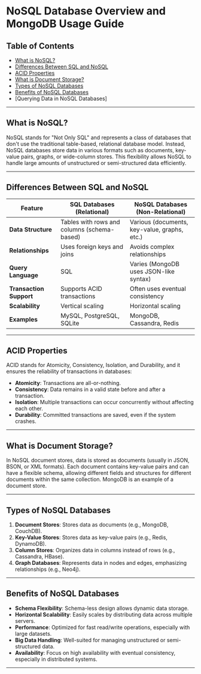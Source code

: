 # NoSQL Database Overview and MongoDB Usage Guide

## Table of Contents

- [What is NoSQL?](#what-is-nosql)
- [Differences Between SQL and NoSQL](#differences-between-sql-and-nosql)
- [ACID Properties](#acid-properties)
- [What is Document Storage?](#what-is-document-storage)
- [Types of NoSQL Databases](#types-of-nosql-databases)
- [Benefits of NoSQL Databases](#benefits-of-nosql-databases)
- [Querying Data in NoSQL Databases]

---

## What is NoSQL?

NoSQL stands for "Not Only SQL" and represents a class of databases that don't use the traditional table-based, relational database model. Instead, NoSQL databases store data in various formats such as documents, key-value pairs, graphs, or wide-column stores. This flexibility allows NoSQL to handle large amounts of unstructured or semi-structured data efficiently.

---

## Differences Between SQL and NoSQL

| Feature                  | SQL Databases (Relational)                     | NoSQL Databases (Non-Relational)      |
|--------------------------|------------------------------------------------|---------------------------------------|
| **Data Structure**        | Tables with rows and columns (schema-based)    | Various (documents, key-value, graphs, etc.) |
| **Relationships**         | Uses foreign keys and joins                   | Avoids complex relationships          |
| **Query Language**        | SQL                                            | Varies (MongoDB uses JSON-like syntax)|
| **Transaction Support**   | Supports ACID transactions                     | Often uses eventual consistency       |
| **Scalability**           | Vertical scaling                               | Horizontal scaling                    |
| **Examples**              | MySQL, PostgreSQL, SQLite                      | MongoDB, Cassandra, Redis             |

---

## ACID Properties

ACID stands for Atomicity, Consistency, Isolation, and Durability, and it ensures the reliability of transactions in databases:

- **Atomicity**: Transactions are all-or-nothing.
- **Consistency**: Data remains in a valid state before and after a transaction.
- **Isolation**: Multiple transactions can occur concurrently without affecting each other.
- **Durability**: Committed transactions are saved, even if the system crashes.

---

## What is Document Storage?

In NoSQL document stores, data is stored as documents (usually in JSON, BSON, or XML formats). Each document contains key-value pairs and can have a flexible schema, allowing different fields and structures for different documents within the same collection. MongoDB is an example of a document store.

---

## Types of NoSQL Databases

1. **Document Stores**: Stores data as documents (e.g., MongoDB, CouchDB).
2. **Key-Value Stores**: Stores data as key-value pairs (e.g., Redis, DynamoDB).
3. **Column Stores**: Organizes data in columns instead of rows (e.g., Cassandra, HBase).
4. **Graph Databases**: Represents data in nodes and edges, emphasizing relationships (e.g., Neo4j).

---

## Benefits of NoSQL Databases

- **Schema Flexibility**: Schema-less design allows dynamic data storage.
- **Horizontal Scalability**: Easily scales by distributing data across multiple servers.
- **Performance**: Optimized for fast read/write operations, especially with large datasets.
- **Big Data Handling**: Well-suited for managing unstructured or semi-structured data.
- **Availability**: Focus on high availability with eventual consistency, especially in distributed systems.

---

